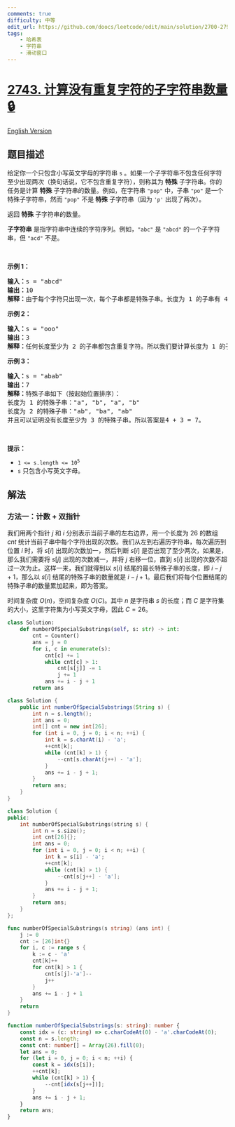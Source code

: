 ```yaml
---
comments: true
difficulty: 中等
edit_url: https://github.com/doocs/leetcode/edit/main/solution/2700-2799/2743.Count%20Substrings%20Without%20Repeating%20Character/README.md
tags:
    - 哈希表
    - 字符串
    - 滑动窗口
---
```


<!-- problem:start -->

# [2743. 计算没有重复字符的子字符串数量 🔒](https://leetcode.cn/problems/count-substrings-without-repeating-character)

[English Version](/solution/2700-2799/2743.Count%20Substrings%20Without%20Repeating%20Character/README_EN.md)

## 题目描述

<!-- description:start -->

<p>给定你一个只包含小写英文字母的字符串 <code>s</code> 。如果一个子字符串不包含任何字符至少出现两次（换句话说，它不包含重复字符），则称其为 <strong>特殊</strong> 子字符串。你的任务是计算 <strong>特殊</strong> 子字符串的数量。例如，在字符串 <code>"pop"</code> 中，子串 <code>"po"</code> 是一个特殊子字符串，然而 <code>"pop"</code> 不是 <strong>特殊</strong> 子字符串（因为 <code>'p'</code> 出现了两次）。</p>

<p>返回 <strong>特殊</strong> 子字符串的数量。</p>

<p><strong>子字符串</strong> 是指字符串中连续的字符序列。例如，<code>"abc"</code> 是 <code>"abcd"</code> 的一个子字符串，但 <code>"acd"</code> 不是。</p>

<p>&nbsp;</p>

<p><strong class="example">示例 1：</strong></p>

<pre>
<b>输入：</b>s = "abcd"
<b>输出：</b>10
<b>解释：</b>由于每个字符只出现一次，每个子串都是特殊子串。长度为 1 的子串有 4 个，长度为 2 的有 3 个，长度为 3 的有 2 个，长度为 4 的有 1 个。所以一共有 4 + 3 + 2 + 1 = 10 个特殊子串。
</pre>

<p><strong class="example">示例 2：</strong></p>

<pre>
<b>输入：</b>s = "ooo"
<b>输出：</b>3
<b>解释：</b>任何长度至少为 2 的子串都包含重复字符。所以我们要计算长度为 1 的子串的数量，即 3 个。
</pre>

<p><strong class="example">示例 3：</strong></p>

<pre>
<b>输入：</b>s = "abab"
<b>输出：</b>7
<b>解释：</b>特殊子串如下（按起始位置排序）： 
长度为 1 的特殊子串："a", "b", "a", "b" 
长度为 2 的特殊子串："ab", "ba", "ab" 
并且可以证明没有长度至少为 3 的特殊子串。所以答案是4 + 3 = 7。</pre>

<p>&nbsp;</p>

<p><strong>提示：</strong></p>

<ul>
	<li><code>1 &lt;= s.length &lt;= 10<sup>5</sup></code></li>
	<li><code>s</code> 只包含小写英文字母。</li>
</ul>

<!-- description:end -->

## 解法

<!-- solution:start -->

### 方法一：计数 + 双指针

我们用两个指针 $j$ 和 $i$ 分别表示当前子串的左右边界，用一个长度为 $26$ 的数组 $cnt$ 统计当前子串中每个字符出现的次数。我们从左到右遍历字符串，每次遍历到位置 $i$ 时，将 $s[i]$ 出现的次数加一，然后判断 $s[i]$ 是否出现了至少两次，如果是，那么我们需要将 $s[j]$ 出现的次数减一，并将 $j$ 右移一位，直到 $s[i]$ 出现的次数不超过一次为止。这样一来，我们就得到以 $s[i]$ 结尾的最长特殊子串的长度，即 $i - j + 1$，那么以 $s[i]$ 结尾的特殊子串的数量就是 $i - j + 1$。最后我们将每个位置结尾的特殊子串的数量累加起来，即为答案。

时间复杂度 $O(n)$，空间复杂度 $O(C)$。其中 $n$ 是字符串 $s$ 的长度；而 $C$ 是字符集的大小，这里字符集为小写英文字母，因此 $C = 26$。

<!-- tabs:start -->

```python
class Solution:
    def numberOfSpecialSubstrings(self, s: str) -> int:
        cnt = Counter()
        ans = j = 0
        for i, c in enumerate(s):
            cnt[c] += 1
            while cnt[c] > 1:
                cnt[s[j]] -= 1
                j += 1
            ans += i - j + 1
        return ans
```

```java
class Solution {
    public int numberOfSpecialSubstrings(String s) {
        int n = s.length();
        int ans = 0;
        int[] cnt = new int[26];
        for (int i = 0, j = 0; i < n; ++i) {
            int k = s.charAt(i) - 'a';
            ++cnt[k];
            while (cnt[k] > 1) {
                --cnt[s.charAt(j++) - 'a'];
            }
            ans += i - j + 1;
        }
        return ans;
    }
}
```

```cpp
class Solution {
public:
    int numberOfSpecialSubstrings(string s) {
        int n = s.size();
        int cnt[26]{};
        int ans = 0;
        for (int i = 0, j = 0; i < n; ++i) {
            int k = s[i] - 'a';
            ++cnt[k];
            while (cnt[k] > 1) {
                --cnt[s[j++] - 'a'];
            }
            ans += i - j + 1;
        }
        return ans;
    }
};
```

```go
func numberOfSpecialSubstrings(s string) (ans int) {
	j := 0
	cnt := [26]int{}
	for i, c := range s {
		k := c - 'a'
		cnt[k]++
		for cnt[k] > 1 {
			cnt[s[j]-'a']--
			j++
		}
		ans += i - j + 1
	}
	return
}
```

```ts
function numberOfSpecialSubstrings(s: string): number {
    const idx = (c: string) => c.charCodeAt(0) - 'a'.charCodeAt(0);
    const n = s.length;
    const cnt: number[] = Array(26).fill(0);
    let ans = 0;
    for (let i = 0, j = 0; i < n; ++i) {
        const k = idx(s[i]);
        ++cnt[k];
        while (cnt[k] > 1) {
            --cnt[idx(s[j++])];
        }
        ans += i - j + 1;
    }
    return ans;
}
```

<!-- tabs:end -->

<!-- solution:end -->

<!-- problem:end -->
